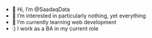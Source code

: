 - 👋 Hi, I’m @SaadaqData
- 👀 I’m interested in particularly nothing, yet everything
- 🌱 I’m currently learning web development
- :) I work as a BA in my current role

<!---
SaadaqData/SaadaqData is a ✨ special ✨ repository because its `README.md` (this file) appears on your GitHub profile.
You can click the Preview link to take a look at your changes.
--->
